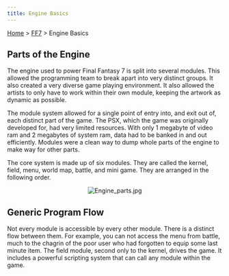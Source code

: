 ```yaml
---
title: Engine Basics
---
```


[Home](Main%20Page.md) > [FF7](FF7.md) > Engine Basics

## Parts of the Engine

The engine used to power Final Fantasy 7 is split into several modules.
This allowed the programming team to break apart into very distinct
groups. It also created a very diverse game playing environment. It also
allowed the artists to only have to work within their own module,
keeping the artwork as dynamic as possible.

The module system allowed for a single point of entry into, and exit out
of, each distinct part of the game. The PSX, which the game was
originally developed for, had very limited resources. With only 1
megabyte of video ram and 2 megabytes of system ram, data had to be
banked in and out efficiently. Modules were a clean way to dump whole
parts of the engine to make way for other parts.

The core system is made up of six modules. They are called the kernel,
field, menu, world map, battle, and mini game. They are arranged in the
following order.

  

<center>

![][1]

</center>

  

## Generic Program Flow

Not every module is accessible by every other module. There is a
distinct flow between them. For example, you can not access the menu
from battle, much to the chagrin of the poor user who had forgotten to
equip some last minute item. The field module, second only to the
kernel, drives the game. It includes a powerful scripting system that
can call any module within the game.

  [1]: assets/Engine%20parts.jpg "Engine_parts.jpg"
